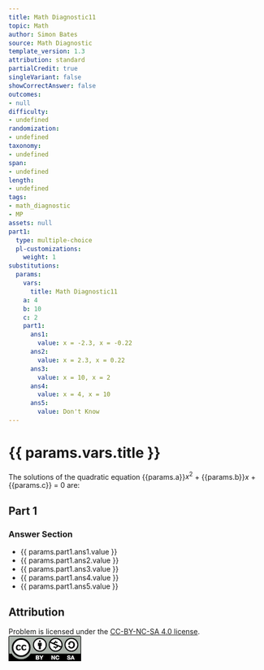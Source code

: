 ```yaml
---
title: Math Diagnostic11
topic: Math
author: Simon Bates
source: Math Diagnostic
template_version: 1.3
attribution: standard
partialCredit: true
singleVariant: false
showCorrectAnswer: false
outcomes:
- null
difficulty:
- undefined
randomization:
- undefined
taxonomy:
- undefined
span:
- undefined
length:
- undefined
tags:
- math_diagnostic
- MP
assets: null
part1:
  type: multiple-choice
  pl-customizations:
    weight: 1
substitutions:
  params:
    vars:
      title: Math Diagnostic11
    a: 4
    b: 10
    c: 2
    part1:
      ans1:
        value: x = -2.3, x = -0.22
      ans2:
        value: x = 2.3, x = 0.22
      ans3:
        value: x = 10, x = 2
      ans4:
        value: x = 4, x = 10
      ans5:
        value: Don't Know
---
```

# {{ params.vars.title }}
The solutions of the quadratic equation {{params.a}}$x^2$ + {{params.b}}$x$ + {{params.c}} = 0 are:

## Part 1

### Answer Section

- {{ params.part1.ans1.value }}
- {{ params.part1.ans2.value }}
- {{ params.part1.ans3.value }}
- {{ params.part1.ans4.value }}
- {{ params.part1.ans5.value }}

## Attribution

Problem is licensed under the [CC-BY-NC-SA 4.0 license](https://creativecommons.org/licenses/by-nc-sa/4.0/).<br> ![The Creative Commons 4.0 license requiring attribution-BY, non-commercial-NC, and share-alike-SA license.](https://raw.githubusercontent.com/firasm/bits/master/by-nc-sa.png)